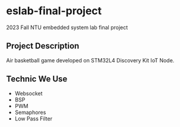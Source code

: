 # eslab-final-project
2023 Fall NTU embedded system lab final project

## Project Description
Air basketball game developed on STM32L4 Discovery Kit IoT Node.

## Technic We Use
- Websocket
- BSP
- PWM
- Semaphores
- Low Pass Filter



